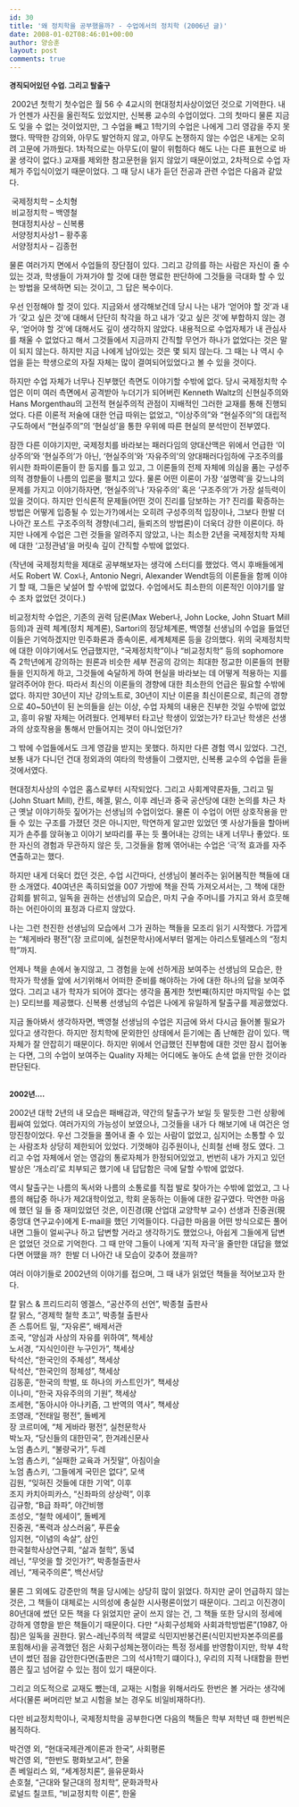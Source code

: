 ```yaml
---
id: 30
title: '왜 정치학을 공부했을까? - 수업에서의 정치학 (2006년 글)'
date: 2008-01-02T08:46:01+00:00
author: 양승훈
layout: post
comments: true
---
```

<FONT size=2>**경직되어있던 수업. 그리고 탈출구**</FONT>





&nbsp;2002년 첫학기 첫수업은 월 56 수 4교시의 현대정치사상이었던 것으로 기억한다. 내가 언젠가 사진을 올린적도 있었지만, 신복룡 교수의 수업이었다. 그의 첫마디 물론 지금도 잊을 수 없는 것이었지만, 그 수업을 빼고 1학기의 수업은 나에게 그리 영감을 주지 못했다. 딱딱한 강의와, 아무도 발언하지 않고, 아무도 논쟁하지 않는 수업은 내게는 오히려 고문에 가까웠다. 1차적으로는 아무도(이 말이 위험하다 해도 나는 다른 표현으로 바꿀 생각이 없다.) 교재를 제외한 참고문헌을 읽지 않았기 때문이었고, 2차적으로 수업 자체가 주입식이었기 때문이었다. 그 때 당시 내가 듣던 전공과 관련 수업은 다음과 같았다.





&nbsp;국제정치학 &#8211; 소치형  
&nbsp;비교정치학 &#8211; 백영철  
&nbsp;현대정치사상 &#8211; 신복룡  
&nbsp;서양정치사상1 &#8211; 황주홍  
&nbsp;서양정치사 &#8211; 김종헌





물론 여러가지 면에서 수업들의 장단점이 있다. 그리고 강의를 하는 사람은 자신이 줄 수 있는 것과, 학생들이 가져가야 할 것에 대한 명료한 판단하에 그것들을 극대화 할 수 있는 방법을 모색하면 되는 것이고, 그 답은 복수이다.





우선 인정해야 할 것이 있다. 지금와서 생각해보건데 당시 나는 내가 &#8216;얻어야 할 것&#8217;과 내가 &#8216;갖고 싶은 것&#8217;에 대해서 단단히 착각을 하고 내가 &#8216;갖고 싶은 것&#8217;에 부합하지 않는 경우, &#8216;얻어야 할 것&#8217;에 대해서도 깊이 생각하지 않았다. 내용적으로 수업자체가 내 관심사를 채울 수 없었다고 해서 그것들에서 지금까지 간직할 무언가 하나가 없었다는 것은 말이 되지 않는다. 하지만 지금 나에게 남아있는 것은 몇 되지 않는다. 그 때는 나 역시 수업을 듣는 학생으로의 자질 자체는 많이 결여되어있었다고 볼 수 있을 것이다.





하지만 수업 자체가 너무나 진부했던 측면도 이야기할 수밖에 없다. 당시 국제정치학 수업은 이미 여러 측면에서 공격받아 누더기가 되어버린 Kenneth Waltz의 신현실주의와 Hans Morgenthau의 고전적 현실주의적 관점이 지배적인 그러한 교재를 통해 진행되었다. 다른 이론적 저술에 대한 언급 따위는 없었고, &#8220;이상주의&#8221;와 &#8220;현실주의&#8221;의 대립적 구도하에서 &#8220;현실주의&#8221;의 &#8216;현실성&#8217;을 통한 우위에 따른 현실의 분석만이 전부였다.





잠깐 다른 이야기지만, 국제정치를 바라보는 패러다임의 양대산맥은 위에서 언급한 &#8216;이상주의&#8217;와 &#8216;현실주의&#8217;가 아닌, &#8216;현실주의&#8217;와 &#8216;자유주의&#8217;의 양대패러다임하에 구조주의를 위시한 좌파이론들이 한 둥지를 틀고 있고, 그 이론들의 전제 자체에 의심을 품는 구성주의적 경향들이 나름의 입론을 펼치고 있다. 물론 어떤 이론이 가장 &#8216;설명력&#8217;을 갖느냐의 문제를 가지고 이야기하자면, &#8216;현실주의&#8217;나 &#8216;자유주의&#8217; 혹은 &#8216;구조주의&#8217;가 가장 설득력이 있을 것이다. 하지만 인식론적 문제들(어떤 것이 진리를 담보하는 가? 진리를 확증하는 방법은 어떻게 입증될 수 있는가?)에서는 오히려 구성주의적 입장이나, 그보다 한발 더 나아간 포스트 구조주의적 경향(네그리, 들뢰즈의 방법론)이 더욱더 강한 이론이다. 하지만 나에게 수업은 그런 것들을 알려주지 않았고, 나는 최소한 2년을 국제정치학 자체에 대한 &#8216;고정관념&#8217;을 머릿속 깊이 간직할 수밖에 없었다.





(작년에 국제정치학을 제대로 공부해보자는 생각에 스터디를 했었다. 역시 후배들에게서도 Robert W. Cox나, Antonio Negri, Alexander Wendt등의 이론들을 함께 이야기 할 때, 그들은 낯설어 할 수밖에 없었다. 수업에서도 최소한의 이론적인 이야기를 알 수 조차 없었던 것이다.)





비교정치학 수업은, 기존의 권력 담론(Max Weber나, John Locke, John Stuart Mill 등의)과 권력 체계(정치 체계론), Sartori의 정당체계론, 백영철 선생님의 수업을 들었던 이들은 기억하겠지만 민주화론과 종속이론, 세계체제론 등을 강의했다. 위의 국제정치학에 대한 이야기에서도 언급했지만, &#8220;국제정치학&#8221;이나 &#8220;비교정치학&#8221; 등의 sophomore 즉 2학년에게 강의하는 원론과 비슷한 세부 전공의 강의는 최대한 정교한 이론들의 현황들을 인지하게 하고, 그것들에 숙달하게 하여 현실을 바라보는 데 어떻게 적용하는 지를 알려주어야 한다. 따라서 최신의 이론들의 경향에 대한 최소한의 언급은 필요할 수밖에 없다. 하지만 30년이 지난 강의노트로, 30년이 지난 이론을 최신이론으로, 최근의 경향으로 40~50년이 된 논의들을 싣는 이상, 수업 자체의 내용은 진부한 것일 수밖에 없었고, 흥미 유발 자체는 어려웠다. 언제부터 타고난 학생이 있었는가? 타고난 학생은 선생과의 상호작용을 통해서 만들어지는 것이 아니었던가?





그 밖에 수업들에서도 크게 영감을 받지는 못했다. 하지만 다른 경험 역시 있었다. 그건, 보통 내가 다니던 건대 정외과의 여타의 학생들이 그랬지만, 신복룡 교수의 수업을 듣을 것에서였다. 





현대정치사상의 수업은 홉스로부터 시작되었다. 그리고 사회계약론자들, 그리고 밀(John Stuart Mill), 칸트, 헤겔, 맑스, 이후 레닌과 중국 공산당에 대한 논의를 차근 차근 옛날 이야기하듯 짚어가는 선생님의 수업이었다. 물론 이 수업이 어떤 상호작용을 만들 수 있는 구조를 가졌던 것은 아니지만, 막연하게 알고만 있었던 옛 사상가들을 할아버지가 손주를 앉혀놓고 이야기 보따리를 푸는 듯 풀어내는 강의는 내게 너무나 좋았다. 또한 자신의 경험과 무관하지 않은 듯, 그것들을 함께 엮어내는 수업은 &#8216;극&#8217;적 효과를 자주 연출하고는 했다.





하지만 내게 더욱더 컸던 것은, 수업 시간마다, 선생님이 불러주는 읽어봄직한 책들에 대한 소개였다. 40여년은 족히되었을 007 가방에 책을 잔뜩 가져오셔서는, 그 책에 대한 감회를 밝히고, 일독을 권하는 선생님의 모습은, 마치 구슬 주머니를 가지고 와서 흐뭇해 하는 어린아이의 표정과 다르지 않았다.





나는 그런 천진한 선생님의 모습에서 그가 권하는 책들을 모조리 읽기 시작했다. 가깝게는 &#8220;체게바라 평전&#8221;(장 코르미에, 실천문학사)에서부터 멀게는 아리스토텔레스의 &#8220;정치학&#8221;까지.





언제나 책을 손에서 놓지않고, 그 경험을 눈에 선하게끔 보여주는 선생님의 모습은, 한 학자가 학생들 앞에 서기위해서 어떠한 준비를 해야하는 가에 대한 하나의 답을 보여주었다. 그리고 내가 학자가 되어야 겠다는 생각을 품게한 첫번째(하지만 마지막일 수는 없는) 모티브를 제공했다. 신복룡 선생님의 수업은 나에게 유일하게 탈출구를 제공했었다.





지금 돌아봐서 생각하자면, 백영철 선생님의 수업은 지금에 와서 다시금 들어볼 필요가 있다고 생각한다. 하지만 정치학에 문외한인 상태에서 듣기에는 좀 난해한 감이 있다. 맥 자체가 잘 안잡히기 때문이다. 하지만 위에서 언급했던 진부함에 대한 것만 잠시 접어놓는 다면, 그의 수업이 보여주는 Quality 자체는 어디에도 놓아도 손색 없을 만한 것이라 판단된다.





**<FONT size=2>  
2002년&#8230;.</FONT>**





2002년 대학 2년의 내 모습은 패배감과, 약간의 탈출구가 보일 듯 말듯한 그런 상황에 휩싸여 있었다. 여러가지의 가능성이 보였으나, 그것들을 내가 다 해보기에 내 여건은 엉망진창이었다. 우선 그것들을 풀어내 줄 수 있는 사람이 없었고, 심지어는 소통할 수 있는 사람조차 상당히 제한되어 있었다. 기껏해야 김주원이나, 신희철 선배 정도 였다. 그리고 수업 자체에서 얻는 영감의 통로자체가 한정되어있었고, 번번히 내가 가지고 있던 발상은 &#8216;개소리&#8217;로 치부되곤 했기에 내 답답함은 극에 달할 수밖에 없었다.





역시 탈출구는 나름의 독서와 나름의 소통로를 직접 발로 찾아가는 수밖에 없었고, 그 나름의 해답중 하나가 제2대학이었고, 학회 운동하는 이들에 대한 갈구였다. 막연한 마음에 했던 일 들 중 재미있었던 것은, 이진경(現 산업대 교양학부 교수) 선생과 진중권(現 중앙대 연구교수)에게 E-mail을 했던 기억들이다. 다급한 마음을 어떤 방식으로든 풀어내면 그들이 얼씨구나 하고 답변할 거라고 생각하기도 했었으나, 아쉽게 그들에게 답변은 없었던 것으로 기억한다. 그 때 만약 그들이 나에게 &#8216;지적 자극&#8217;을 줄만한 대답을 했었다면 어땠을 까?&nbsp; 한발 더 나아간 내 모습이 갖추어 졌을까?





여러 이야기들로 2002년의 이야기를 접으며, 그 때 내가 읽었던 책들을 적어보고자 한다. 





칼 맑스 & 프리드리히 엥겔스, &#8220;공산주의 선언&#8221;, 박종철 출판사  
칼 맑스, &#8220;경제학 철학 초고&#8221;, 박종철 출판사  
존 스튜어트 밀, &#8220;자유론&#8221;, 배제서관  
조국, &#8220;양심과 사상의 자유를 위하여&#8221;, 책세상  
노서경, &#8220;지식인이란 누구인가&#8221;, 책세상  
탁석산, &#8220;한국인의 주체성&#8221;, 책세상  
탁석산, &#8220;한국인의 정체성&#8221;, 책세상  
김동훈, &#8220;한국의 학벌, 또 하나의 카스트인가&#8221;, 책세상  
이나미, &#8220;한국 자유주의의 기원&#8221;, 책세상  
조세현, &#8220;동아시아 아나키즘, 그 반역의 역사&#8221;, 책세상  
조영래, &#8220;전태일 평전&#8221;, 돌베게  
장 코르미에, &#8220;체 게바라 평전&#8221;, 실천문학사  
박노자, &#8220;당신들의 대한민국&#8221;, 한겨레신문사  
노엄 촘스키, &#8220;불량국가&#8221;, 두레  
노엄 촘스키, &#8220;실패한 교육과 거짓말&#8221;, 아침이슬  
노엄 촘스키, &#8216;그들에게 국민은 없다&#8221;, 모색  
김원, &#8220;잊혀진 것들에 대한 기억&#8221;, 이후  
조지 카치아피카스, &#8220;신좌파의 상상력&#8221;, 이후  
김규항, &#8220;B급 좌파&#8221;, 야간비행  
조성오, &#8220;철학 에세이&#8221;, 돌베게  
진중권, &#8220;폭력과 상스러움&#8221;, 푸른숲  
임지현, &#8220;이념의 속살&#8221;, 삼인  
한국철학사상연구회, &#8220;삶과 철학&#8221;, 동녘  
레닌, &#8220;무엇을 할 것인가?&#8221;, 박종철출판사  
레닌, &#8220;제국주의론&#8221;, 백산서당





물론 그 외에도 강준만의 책을 당시에는 상당히 많이 읽었다. 하지만 굳이 언급하지 않는 것은, 그 책들이 대체로는 시의성에 충실한 시사평론이었기 때문이다. 그리고 이진경이 80년대에 썼던 모든 책을 다 읽었지만 굳이 쓰지 않는 건, 그 책들 또한 당시의 정세에 강하게 영향을 받은 책들이기 때문이다. 다만 &#8220;사회구성체와 사회과학방법론&#8221;(1987, 아침)은 일독을 권한다. 맑스-레닌주의적 색깔로 식민지반봉건론(식민지반자본주의론를 포힘해서)을 공격했던 점은 사회구성체논쟁이라는 특정 정세를 반영함이지만, 학부 4학년이 썼던 점을 감안한다면(출판은 그의 석사1학기 떄이다.), 우리의 지적 나태함을 한번쯤은 짚고 넘어갈 수 있는 점이 있기 때문이다.





그리고 의도적으로 교재도 뺐는데, 교재는 시험을 위해서라도 한번은 볼 거라는 생각에서다(물론 써머리만 보고 시험을 보는 경우도 비일비재하다!).





다만 비교정치학이나, 국제정치학을 공부한다면 다음의 책들은 학부 저학년 때 한번씩은 봄직하다.





박건영 외, &#8220;현대국제관계이론과 한국&#8221;, 사회평론  
박건영 외, &#8220;한반도 평화보고서&#8221;, 한울  
존 베일리스 외, &#8220;세계정치론&#8221;, 을유문화사  
손호철, &#8220;근대와 탈근대의 정치학&#8221;, 문화과학사  
로널드 칠코트, &#8220;비교정치학 이론&#8221;, 한울

